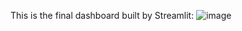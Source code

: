 This is the final dashboard built by Streamlit:
![image](https://github.com/user-attachments/assets/a7261e81-a02f-49f8-8251-5d4d2cec9a62)
